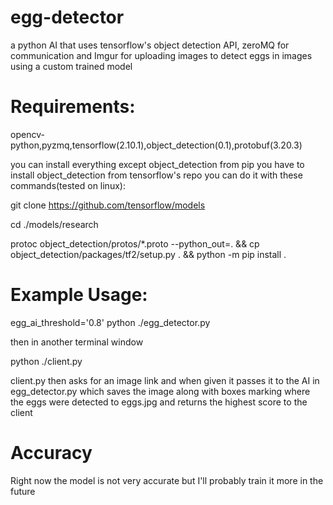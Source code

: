 # egg-detector
a python AI that uses tensorflow's object detection API, zeroMQ for communication and Imgur for uploading images to detect eggs in images using a custom trained model

# Requirements:

opencv-python,pyzmq,tensorflow(2.10.1),object_detection(0.1),protobuf(3.20.3)

you can install everything except object_detection from pip you have to install object_detection from tensorflow's repo you can do it with these commands(tested on linux):

git clone https://github.com/tensorflow/models

cd ./models/research

protoc object_detection/protos/*.proto --python_out=. && cp object_detection/packages/tf2/setup.py . && python -m pip install .

# Example Usage:

egg_ai_threshold='0.8' python ./egg_detector.py

then in another terminal window

python ./client.py

client.py then asks for an image link and when given it passes it to the AI in egg_detector.py which saves the image along with boxes marking where the eggs were detected to eggs.jpg and returns the highest score to the client
# Accuracy

Right now the model is not very accurate but I'll probably train it more in the future
